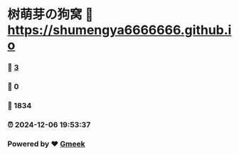 # 树萌芽の狗窝 :link: https://shumengya6666666.github.io 
### :page_facing_up: [3](https://shumengya6666666.github.io/tag.html) 
### :speech_balloon: 0 
### :hibiscus: 1834 
### :alarm_clock: 2024-12-06 19:53:37 
### Powered by :heart: [Gmeek](https://github.com/Meekdai/Gmeek)

